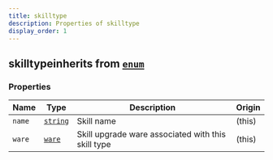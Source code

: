 ```yaml
---
title: skilltype
description: Properties of skilltype
display_order: 1
---
```


## skilltypeinherits from [`enum`](./enum.html)

### Properties

| Name | Type | Description | Origin |
|------|------|-------------|--------|
| `name` | [`string`](./string.html) | Skill name | (this) |
| `ware` | [`ware`](./ware.html) | Skill upgrade ware associated with this skill type | (this) |

